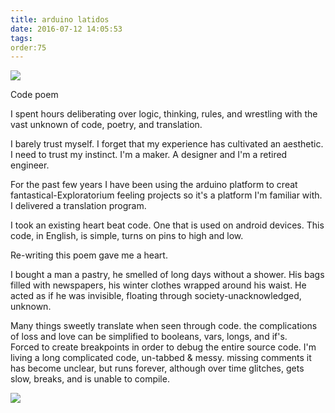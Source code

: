 ```yaml
---
title: arduino latidos
date: 2016-07-12 14:05:53
tags:
order:75
---
```

<a href="http://i.imgur.com/2w18Hpm.png"><img src="http://i.imgur.com/2w18Hpm.png" /></a>

Code poem

I spent hours deliberating over logic, thinking, rules, and wrestling with the vast unknown of code, poetry, and translation.

I barely trust myself. I forget that my experience has cultivated an aesthetic. I need to trust my instinct. I'm a maker. A designer and I'm a retired engineer. 

For the past few years I have been using the arduino platform to creat fantastical-Exploratorium feeling projects so it's a platform I'm familiar with.  I delivered a translation program. 

I took an existing heart beat code. One that is used on android devices. This code, in English, is simple, turns on pins to high and low. 

Re-writing this poem gave me a heart. 

I bought a man a pastry, he smelled of long days without a shower. His bags filled with newspapers, his winter clothes wrapped around his waist.  He acted as if he was invisible, floating through society-unacknowledged, unknown.

Many things sweetly translate when seen through code.  the complications of loss and love can be simplified to booleans, vars, longs, and if's.  
Forced to create breakpoints in order to debug the entire source code.  I'm living a long complicated code, un-tabbed & messy.  missing comments it has become unclear, but runs forever, although over time glitches, gets slow, breaks, and is unable to compile.

<a href="http://i.imgur.com/yfAt2Gu.png"><img class="img-small" src="http://i.imgur.com/yfAt2Gu.png" /></a> 
